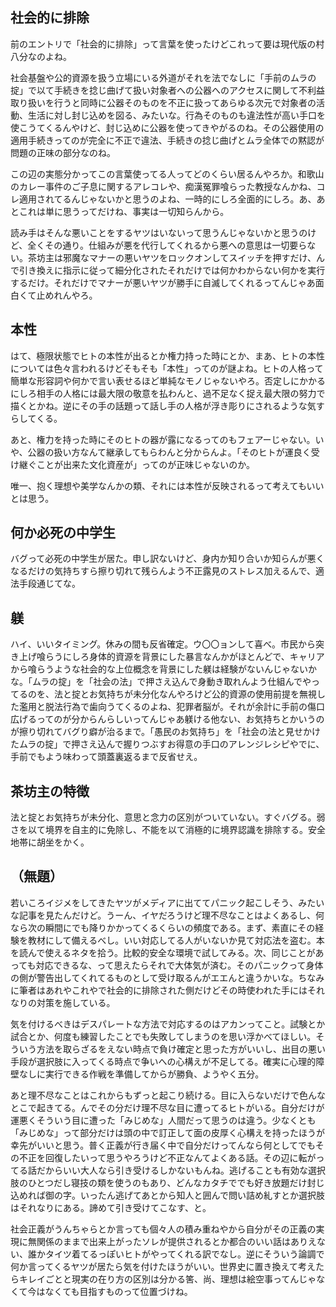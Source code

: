 ﻿## 社会的に排除

前のエントリで「社会的に排除」って言葉を使ったけどこれって要は現代版の村八分なのよね。

社会基盤や公的資源を扱う立場にいる外道がそれを法でなしに「手前のムラの掟」で以て手続きを捻じ曲げて扱い対象者への公器へのアクセスに関して不利益取り扱いを行うと同時に公器そのものを不正に扱ってあらゆる次元で対象者の活動、生活に対し封じ込めを図る、みたいな。行為そのものも違法性が高い手口を使こうてくるんやけど、封じ込めに公器を使ってきやがるのね。その公器使用の適用手続きってのが完全に不正で違法、手続きの捻じ曲げとムラ全体での黙認が問題の正味の部分なのね。

この辺の実態分かってこの言葉使ってる人ってどのくらい居るんやろか。和歌山のカレー事件のご子息に関するアレコレや、痴漢冤罪喰らった教授なんかね、コレ適用されてるんじゃないかと思うのよね、一時的にしろ全面的にしろ。あ、あとこれは単に思うってだけね、事実は一切知らんから。

読み手はそんな悪いことをするヤツはいないって思うんじゃないかと思うのけど、全くその通り。仕組みが悪を代行してくれるから悪への意思は一切要らない。茶坊主は邪魔なマナーの悪いヤツをロックオンしてスイッチを押すだけ、んで引き換えに指示に従って細分化されたそれだけでは何かわからない何かを実行するだけ。それだけでマナーが悪いヤツが勝手に自滅してくれるってんじゃあ面白くて止めれんやろ。


## 本性

はて、極限状態でヒトの本性が出るとか権力持った時にとか、まあ、ヒトの本性については色々言われるけどそもそも「本性」ってのが謎よね。ヒトの人格って簡単な形容詞や何かで言い表せるほど単純なモノじゃないやろ。否定しにかかるにしろ相手の人格には最大限の敬意を払わんと、過不足なく捉え最大限の努力で描くとかね。逆にその手の話題って話し手の人格が浮き彫りにされるような気すらしてくる。

あと、権力を持った時にそのヒトの器が露になるってのもフェアーじゃない。いや、公器の扱い方なんて継承してもらわんと分からんよ。「そのヒトが運良く受け継ぐことが出来た文化資産が」ってのが正味じゃないのか。

唯一、抱く理想や美学なんかの類、それには本性が反映されるって考えてもいいとは思う。


## 何か必死の中学生

バグって必死の中学生が居た。申し訳ないけど、身内か知り合いか知らんが悪くなるだけの気持ちすら擦り切れて残らんよう不正露見のストレス加えるんで、適法手段通じてな。


## 躾

ハイ、いいタイミング。休みの間も反省確定。ウ〇〇ョンして喜べ。市民から突き上げ喰らうにしろ身体的資源を背景にした暴言なんかがほとんどで、キャリアから喰らうような社会的な上位概念を背景にした躾は経験がないんじゃないかな。「ムラの掟」を「社会の法」で押さえ込んで身動き取れんよう仕組んでやってるのを、法と掟とお気持ちが未分化なんやろけど公的資源の使用前提を無視した濫用と脱法行為で歯向うてくるのよね、犯罪者脳が。それが余計に手前の傷口広げるってのが分からんらしいってんじゃあ躾ける他ない、お気持ちとかいうのが擦り切れてバグり癖が治るまで。「愚民のお気持ち」を「社会の法と見せかけたムラの掟」で押さえ込んで握りつぶすお得意の手口のアレンジレシピやでに、手前でもよう味わって頭蓋裏返るまで反省せえ。


## 茶坊主の特徴

法と掟とお気持ちが未分化、意思と念力の区別がついていない。すぐバグる。弱さを以て境界を自主的に免除し、不能を以て消極的に境界認識を排除する。安全地帯に胡坐をかく。


## （無題）

若いころイジメをしてきたヤツがメディアに出ててパニック起こしそう、みたいな記事を見たんだけど。うーん、イヤだろうけど理不尽なことはよくあるし、何なら次の瞬間にでも降りかかってくるくらいの頻度である。まず、素直にその経験を教材にして備えるべし。いい対応してる人がいないか見て対応法を盗む。本を読んで使えるネタを拾う。比較的安全な環境で試してみる。次、同じことがあっても対応できるな、って思えたらそれで大体気が済む。そのパニックって身体の側が警告出してくれてるものとして受け取るんがエエんと違うかいな。ちなみに筆者はあれやこれやで社会的に排除された側だけどその時使われた手にはそれなりの対策を施している。

気を付けるべきはデスパレートな方法で対応するのはアカンってこと。試験とか試合とか、何度も練習したことでも失敗してしまうのを思い浮かべてほしい。そういう方法を取らざるをえない時点で負け確定と思った方がいいし、出目の悪い手段が選択肢に入ってくる時点で争いへの心構えが不足してる。確実に心理的障壁なしに実行できる作戦を準備してからが勝負、ようやく五分。

あと理不尽なことはこれからもずっと起こり続ける。目に入らないだけで色んなとこで起きてる。んでその分だけ理不尽な目に遭ってるヒトがいる。自分だけが運悪くそういう目に遭った「みじめな」人間だって思うのは違う。少なくとも「みじめな」って部分だけは頭の中で訂正して面の皮厚く心構えを持ったほうが幸先がいいと思う。普く正義が行き届く中で自分だけってんなら何としてでもその不正を回復したいって思うやろうけど不正なんてよくある話。その辺に転がってる話だからいい大人なら引き受けるしかないもんね。逃げることも有効な選択肢のひとつだし寝技の類を使うのもあり、どんなカタチででも好き放題だけ封じ込めれば御の字。いったん逃げてあとから知人と囲んで問い詰め糺すとか選択肢はそれなりにある。諦めて引き受けてこなす、と。

社会正義がうんちゃらとか言っても個々人の積み重ねやから自分がその正義の実現に無関係のままで出来上がったソレが提供されるとか都合のいい話はありえない、誰かタイツ着てるっぽいヒトがやってくれる訳でなし。逆にそういう論調で何か言ってくるヤツが居たら気を付けたほうがいい。世界史に置き換えて考えたらキレイごとと現実の在り方の区別は分かる筈、尚、理想は絵空事ってんじゃなくて今はなくても目指すものって位置づけね。
